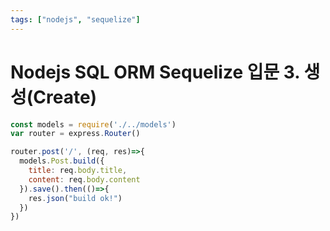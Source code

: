 ```yaml
---
tags: ["nodejs", "sequelize"]
---
```

# Nodejs SQL ORM Sequelize 입문 3. 생성(Create)

```js
const models = require('./../models')
var router = express.Router()

router.post('/', (req, res)=>{
  models.Post.build({
    title: req.body.title,
    content: req.body.content
  }).save().then(()=>{
    res.json("build ok!")
  })
})
```




